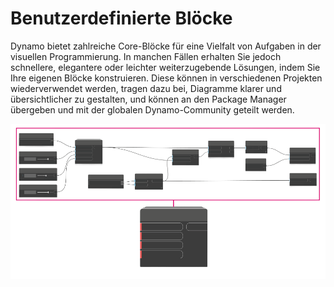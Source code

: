 # Benutzerdefinierte Blöcke

Dynamo bietet zahlreiche Core-Blöcke für eine Vielfalt von Aufgaben in der visuellen Programmierung. In manchen Fällen erhalten Sie jedoch schnellere, elegantere oder leichter weiterzugebende Lösungen, indem Sie Ihre eigenen Blöcke konstruieren. Diese können in verschiedenen Projekten wiederverwendet werden, tragen dazu bei, Diagramme klarer und übersichtlicher zu gestalten, und können an den Package Manager übergeben und mit der globalen Dynamo-Community geteilt werden.

![](<../images/6-1/customNodes1 (1).png>)

